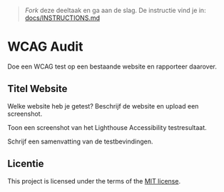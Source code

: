 > _Fork_ deze deeltaak en ga aan de slag. De instructie vind je in: [docs/INSTRUCTIONS.md](https://github.com/fdnd-task/all-human-wcag-audit/blob/main/docs/INSTRUCTIONS.md)

# WCAG Audit 

Doe een WCAG test op een bestaande website en rapporteer daarover.

## Titel Website

Welke website heb je getest? Beschrijf de website en upload een screenshot. 

Toon een screenshot van het Lighthouse Accessibility testresultaat.

Schrijf een samenvatting van de testbevindingen.

## Licentie

This project is licensed under the terms of the [MIT license](./LICENSE).
